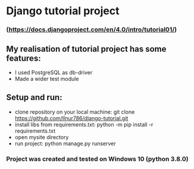 # Django tutorial project 

### (https://docs.djangoproject.com/en/4.0/intro/tutorial01/)

## My realisation of tutorial project has some features:
- I used PostgreSQL as db-driver
- Made a wider test module

## Setup and run:
- clone repository on your local machine: git clone https://github.com/Ilnur786/django-tutorial.git
- install libs from requirements.txt: python -m pip install -r requirements.txt
- open mysite directory
- run project: python manage.py runserver

### Project was created and tested on Windows 10 (python 3.8.0)